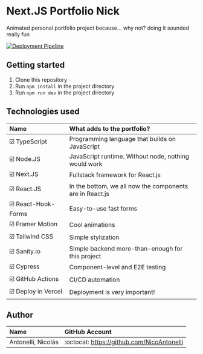 # Next.JS Portfolio Nick
Animated personal portfolio project because... why not? doing it sounded really fun

[![Deployment Pipeline](https://github.com/NicoAntonelli/Nextjs-portfolio-nick/actions/workflows/pipeline.yml/badge.svg)](https://github.com/NicoAntonelli/Nextjs-portfolio-nick/actions/workflows/pipeline.yml)

## Getting started
1. Clone this repository
2. Run `npm install` in the project directory
3. Run `npm run dev` in the project directory

## Technologies used
| Name | What adds to the portfolio? |
| :- | :- |
| :ballot_box_with_check: TypeScript | Programming language that builds on JavaScript |
| :ballot_box_with_check: Node.JS | JavaScript runtime. Without node, nothing would work  |
| :ballot_box_with_check: Next.JS | Fullstack framework for React.js |
| :ballot_box_with_check: React.JS | In the bottom, we all now the components are in React.js |
| :ballot_box_with_check: React-Hook-Forms | Easy-to-use fast forms |
| :ballot_box_with_check: Framer Motion | Cool animations  |
| :ballot_box_with_check: Tailwind CSS | Simple stylization |
| :ballot_box_with_check: Sanity.io | Simple backend more-than-enough for this project |
| :ballot_box_with_check: Cypress | Component-level and E2E testing |
| :ballot_box_with_check: GitHub Actions | CI/CD automation |
| :ballot_box_with_check: Deploy in Vercel | Deployment is very important! |

## Author
| Name | GitHub Account |
| :- | :- |
| Antonelli, Nicolás | :octocat: https://github.com/NicoAntonelli |
